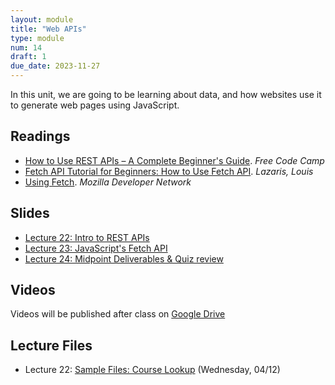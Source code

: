 ```yaml
---
layout: module
title: "Web APIs"
type: module
num: 14
draft: 1
due_date: 2023-11-27
---
```


In this unit, we are going to be learning about data, and how websites use it to generate web pages using JavaScript.


## Readings
* <a href="https://www.freecodecamp.org/news/how-to-use-rest-api/" target="_blank">How to Use REST APIs – A Complete Beginner's Guide</a>. <em>Free Code Camp</em>  
* <a href="https://www.codeinwp.com/blog/fetch-api-tutorial-for-beginners/" target="_blank">Fetch API Tutorial for Beginners: How to Use Fetch API</a>. <em>Lazaris, Louis</em>  
* <a href="https://developer.mozilla.org/en-US/docs/Web/API/Fetch_API/Using_Fetch" target="_blank">Using Fetch</a>. <em>Mozilla Developer Network</em>  


## Slides
* <a href="https://docs.google.com/presentation/d/10Y0Gl8-NfqNm_vS7nW6VmC8AdBRQSHaorxFGzYC1S58/edit?usp=sharing" target="_blank">Lecture 22: Intro to REST APIs</a>
* <a href="https://docs.google.com/presentation/d/1X9Z2SpIxojmm9Cj1jzUlEix-xRMDaACWmf7_HOo9QLs/edit?usp=sharing" target="_blank">Lecture 23: JavaScript's Fetch API</a>
* <a href="https://docs.google.com/presentation/d/1F0ojlVeOYbFGuphOgWsg1FKMloY-5t82Hxg4eb3vGaY/edit?usp=sharing" target="_blank">Lecture 24: Midpoint Deliverables & Quiz review</a>

## Videos
Videos will be published after class on <a href="https://drive.google.com/drive/folders/1CxPSqGbbNUjc9OntwNqdoHvfSvchCpxE?usp=sharing" target="_blank">Google Drive</a>

## Lecture Files
* Lecture 22: <a href="/fall2023/course-files/lectures/lecture22.zip">Sample Files: Course Lookup</a> (Wednesday, 04/12)